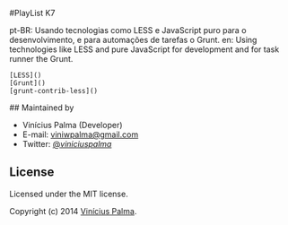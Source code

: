 #PlayList K7

pt-BR:
    Usando tecnologias como LESS e JavaScript puro para o desenvolvimento,
    e para automações de tarefas o Grunt.
en:
    Using technologies like LESS and pure JavaScript for development and
    for task runner the Grunt.

    [LESS]()
    [Grunt]()
    [grunt-contrib-less]()

## Maintained by
- Vinícius Palma (Developer)
- E-mail: [viniwpalma@gmail.com](mailto:viniwpalma@gmail.com)
- Twitter: [@_viniciuspalma_](http://twitter.com/_viniciuspalma_)

## License
Licensed under the MIT license.

Copyright (c) 2014 [Vinícius Palma](http://vinipalma.mit-license.org/).